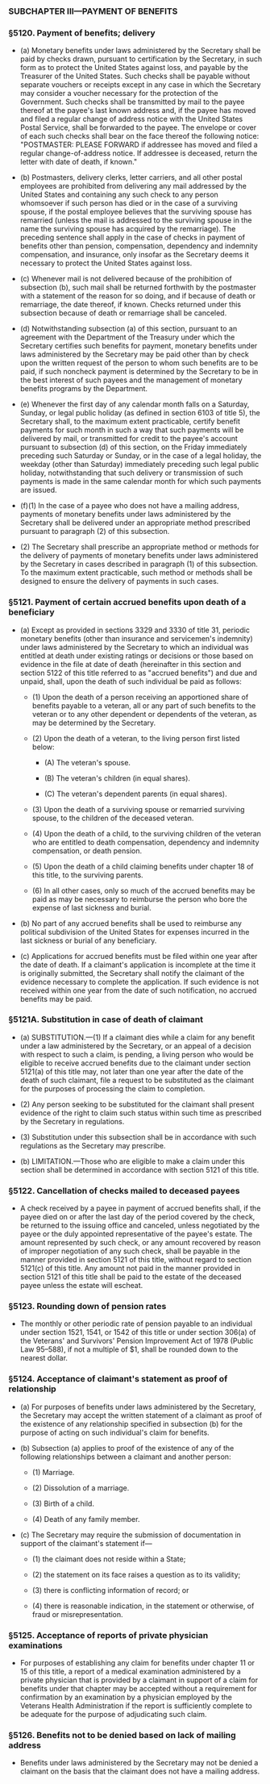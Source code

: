 ### SUBCHAPTER III—PAYMENT OF BENEFITS

### §5120. Payment of benefits; delivery
* (a) Monetary benefits under laws administered by the Secretary shall be paid by checks drawn, pursuant to certification by the Secretary, in such form as to protect the United States against loss, and payable by the Treasurer of the United States. Such checks shall be payable without separate vouchers or receipts except in any case in which the Secretary may consider a voucher necessary for the protection of the Government. Such checks shall be transmitted by mail to the payee thereof at the payee's last known address and, if the payee has moved and filed a regular change of address notice with the United States Postal Service, shall be forwarded to the payee. The envelope or cover of each such checks shall bear on the face thereof the following notice: "POSTMASTER: PLEASE FORWARD if addressee has moved and filed a regular change-of-address notice. If addressee is deceased, return the letter with date of death, if known."

* (b) Postmasters, delivery clerks, letter carriers, and all other postal employees are prohibited from delivering any mail addressed by the United States and containing any such check to any person whomsoever if such person has died or in the case of a surviving spouse, if the postal employee believes that the surviving spouse has remarried (unless the mail is addressed to the surviving spouse in the name the surviving spouse has acquired by the remarriage). The preceding sentence shall apply in the case of checks in payment of benefits other than pension, compensation, dependency and indemnity compensation, and insurance, only insofar as the Secretary deems it necessary to protect the United States against loss.

* (c) Whenever mail is not delivered because of the prohibition of subsection (b), such mail shall be returned forthwith by the postmaster with a statement of the reason for so doing, and if because of death or remarriage, the date thereof, if known. Checks returned under this subsection because of death or remarriage shall be canceled.

* (d) Notwithstanding subsection (a) of this section, pursuant to an agreement with the Department of the Treasury under which the Secretary certifies such benefits for payment, monetary benefits under laws administered by the Secretary may be paid other than by check upon the written request of the person to whom such benefits are to be paid, if such noncheck payment is determined by the Secretary to be in the best interest of such payees and the management of monetary benefits programs by the Department.

* (e) Whenever the first day of any calendar month falls on a Saturday, Sunday, or legal public holiday (as defined in section 6103 of title 5), the Secretary shall, to the maximum extent practicable, certify benefit payments for such month in such a way that such payments will be delivered by mail, or transmitted for credit to the payee's account pursuant to subsection (d) of this section, on the Friday immediately preceding such Saturday or Sunday, or in the case of a legal holiday, the weekday (other than Saturday) immediately preceding such legal public holiday, notwithstanding that such delivery or transmission of such payments is made in the same calendar month for which such payments are issued.

* (f)(1) In the case of a payee who does not have a mailing address, payments of monetary benefits under laws administered by the Secretary shall be delivered under an appropriate method prescribed pursuant to paragraph (2) of this subsection.

* (2) The Secretary shall prescribe an appropriate method or methods for the delivery of payments of monetary benefits under laws administered by the Secretary in cases described in paragraph (1) of this subsection. To the maximum extent practicable, such method or methods shall be designed to ensure the delivery of payments in such cases.

### §5121. Payment of certain accrued benefits upon death of a beneficiary
* (a) Except as provided in sections 3329 and 3330 of title 31, periodic monetary benefits (other than insurance and servicemen's indemnity) under laws administered by the Secretary to which an individual was entitled at death under existing ratings or decisions or those based on evidence in the file at date of death (hereinafter in this section and section 5122 of this title referred to as "accrued benefits") and due and unpaid, shall, upon the death of such individual be paid as follows:

  * (1) Upon the death of a person receiving an apportioned share of benefits payable to a veteran, all or any part of such benefits to the veteran or to any other dependent or dependents of the veteran, as may be determined by the Secretary.

  * (2) Upon the death of a veteran, to the living person first listed below:

    * (A) The veteran's spouse.

    * (B) The veteran's children (in equal shares).

    * (C) The veteran's dependent parents (in equal shares).


  * (3) Upon the death of a surviving spouse or remarried surviving spouse, to the children of the deceased veteran.

  * (4) Upon the death of a child, to the surviving children of the veteran who are entitled to death compensation, dependency and indemnity compensation, or death pension.

  * (5) Upon the death of a child claiming benefits under chapter 18 of this title, to the surviving parents.

  * (6) In all other cases, only so much of the accrued benefits may be paid as may be necessary to reimburse the person who bore the expense of last sickness and burial.


* (b) No part of any accrued benefits shall be used to reimburse any political subdivision of the United States for expenses incurred in the last sickness or burial of any beneficiary.

* (c) Applications for accrued benefits must be filed within one year after the date of death. If a claimant's application is incomplete at the time it is originally submitted, the Secretary shall notify the claimant of the evidence necessary to complete the application. If such evidence is not received within one year from the date of such notification, no accrued benefits may be paid.

### §5121A. Substitution in case of death of claimant
* (a) SUBSTITUTION.—(1) If a claimant dies while a claim for any benefit under a law administered by the Secretary, or an appeal of a decision with respect to such a claim, is pending, a living person who would be eligible to receive accrued benefits due to the claimant under section 5121(a) of this title may, not later than one year after the date of the death of such claimant, file a request to be substituted as the claimant for the purposes of processing the claim to completion.

* (2) Any person seeking to be substituted for the claimant shall present evidence of the right to claim such status within such time as prescribed by the Secretary in regulations.

* (3) Substitution under this subsection shall be in accordance with such regulations as the Secretary may prescribe.

* (b) LIMITATION.—Those who are eligible to make a claim under this section shall be determined in accordance with section 5121 of this title.

### §5122. Cancellation of checks mailed to deceased payees
* A check received by a payee in payment of accrued benefits shall, if the payee died on or after the last day of the period covered by the check, be returned to the issuing office and canceled, unless negotiated by the payee or the duly appointed representative of the payee's estate. The amount represented by such check, or any amount recovered by reason of improper negotiation of any such check, shall be payable in the manner provided in section 5121 of this title, without regard to section 5121(c) of this title. Any amount not paid in the manner provided in section 5121 of this title shall be paid to the estate of the deceased payee unless the estate will escheat.

### §5123. Rounding down of pension rates
* The monthly or other periodic rate of pension payable to an individual under section 1521, 1541, or 1542 of this title or under section 306(a) of the Veterans' and Survivors' Pension Improvement Act of 1978 (Public Law 95–588), if not a multiple of $1, shall be rounded down to the nearest dollar.

### §5124. Acceptance of claimant's statement as proof of relationship
* (a) For purposes of benefits under laws administered by the Secretary, the Secretary may accept the written statement of a claimant as proof of the existence of any relationship specified in subsection (b) for the purpose of acting on such individual's claim for benefits.

* (b) Subsection (a) applies to proof of the existence of any of the following relationships between a claimant and another person:

  * (1) Marriage.

  * (2) Dissolution of a marriage.

  * (3) Birth of a child.

  * (4) Death of any family member.


* (c) The Secretary may require the submission of documentation in support of the claimant's statement if—

  * (1) the claimant does not reside within a State;

  * (2) the statement on its face raises a question as to its validity;

  * (3) there is conflicting information of record; or

  * (4) there is reasonable indication, in the statement or otherwise, of fraud or misrepresentation.

### §5125. Acceptance of reports of private physician examinations
* For purposes of establishing any claim for benefits under chapter 11 or 15 of this title, a report of a medical examination administered by a private physician that is provided by a claimant in support of a claim for benefits under that chapter may be accepted without a requirement for confirmation by an examination by a physician employed by the Veterans Health Administration if the report is sufficiently complete to be adequate for the purpose of adjudicating such claim.

### §5126. Benefits not to be denied based on lack of mailing address
* Benefits under laws administered by the Secretary may not be denied a claimant on the basis that the claimant does not have a mailing address.
